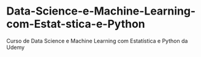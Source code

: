 # Data-Science-e-Machine-Learning-com-Estat-stica-e-Python
Curso de Data Science e Machine Learning com Estatística e Python da Udemy
